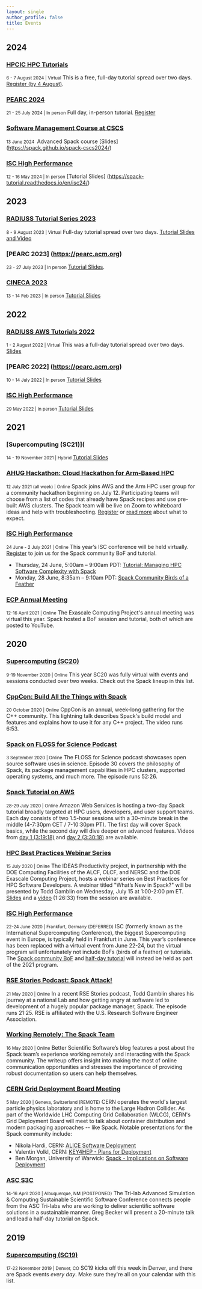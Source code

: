 ```yaml
---
layout: single
author_profile: false
title: Events
---
```


## 2024

### [HPCIC HPC Tutorials](https://hpcic.llnl.gov/tutorials/2024-hpc-tutorials)
<small class="pull-right">6 - 7 August 2024 | Virtual</small>
This is a free, full-day tutorial spread over two days. [Register (by 4 August)](https://llnlfed.webex.com/webappng/sites/llnlfed/webinar/webinarSeries/register/f0f129eba81946dc8a30552fc657ee94).

### [PEARC 2024](https://pearc.acm.org/pearc24/workshops-and-tutorials/)
<small class="pull-right">21 - 25 July 2024 | In person</small>
Full day, in-person tutorial.
[Register](https://web.cvent.com/event/f318e73c-2230-432a-a044-b75625020543/summary)

### [Software Management Course at CSCS](https://www.cscs.ch)
<small class="pull-right">13 June 2024 </small>
Advanced Spack course [Slides] (https://spack.github.io/spack-cscs2024/)

### [ISC High Performance](https://www.isc-hpc.com/)
<small class="pull-right">12 - 16 May 2024 | In person</small>
[Tutorial Slides] (https://spack-tutorial.readthedocs.io/en/isc24/)

## 2023

### [RADIUSS Tutorial Series 2023](https://aws.amazon.com/blogs/hpc/call-for-participation-radiuss-tutorial-series-2023/)
<small class="pull-right">8 - 9 August 2023 | Virtual</small>
Full-day tutorial spread over two days. [Tutorial Slides and Video](https://spack-tutorial.readthedocs.io/en/radiuss23/)

### [PEARC 2023] (https://pearc.acm.org)
<small class="pull-right">23 - 27 July 2023 | In person</small>
[Tutorial Slides](https://spack-tutorial.readthedocs.io/en/pearc23/).

### [CINECA 2023](https://www.max-centre.eu/events/cineca-admires-event-spack)
<small class="pull-right">13 - 14 Feb 2023 | In person</small>
[Tutorial Slides](https://spack-tutorial.readthedocs.io/en/cineca23/)

## 2022

### [RADIUSS AWS Tutorials 2022](https://software.llnl.gov/radiuss/event/2022/07/07/radiuss-on-aws/)
<small class="pull-right">1 - 2 August 2022 | Virtual</small>
This was a full-day tutorial spread over two days. [Slides](https://spack-tutorial.readthedocs.io/en/radiuss22/)

### [PEARC 2022] (https://pearc.acm.org)
<small class="pull-right">10 - 14 July 2022 | In person</small>
[Tutorial Slides](https://spack-tutorial.readthedocs.io/en/pearc22/)

### [ISC High Performance](https://www.isc-hpc.com/)
<small class="pull-right">29 May 2022 | In person</small>
[Tutorial Slides](https://spack-tutorial.readthedocs.io/en/isc22/)

## 2021

### [Supercomputing (SC21)](
<small class="pull-right">14 - 19 November 2021 | Hybrid</small>
[Tutorial Slides](https://spack-tutorial.readthedocs.io/en/sc21/)

### [AHUG Hackathon: Cloud Hackathon for Arm-Based HPC](https://a-hug.org/hackathons/aws-hackathon/)
<small class="pull-right">12 July 2021 (all week) | Online</small>
Spack joins AWS and the Arm HPC user group for a community hackathon beginning on July 12. Participating teams will choose from a list of codes that already have Spack recipes and use pre-built AWS clusters. The Spack team will be live on Zoom to whiteboard ideas and help with troubleshooting. [Register](https://docs.google.com/forms/d/e/1FAIpQLScQ5Kq3pNgtZVJrKdLQHTOp2xKu0ILyzlgmoGB6pdFZ62uyfg/viewform) or [read more](https://aws.amazon.com/blogs/hpc/aws-arm-hpc-hackathon-2021/) about what to expect.

### [ISC High Performance](https://www.isc-hpc.com/)
<small class="pull-right">24 June - 2 July 2021 | Online</small>
This year’s ISC conference will be held virtually. [Register](https://www.isc-hpc.com/registration-2021.html) to join us for the Spack community BoF and tutorial.

* Thursday, 24 June, 5:00am – 9:00am PDT: [Tutorial: Managing HPC Software Complexity with Spack](https://app.swapcard.com/widget/event/isc-high-performance-2021-digital/planning/UGxhbm5pbmdfNDUzNTE3)
* Monday, 28 June, 8:35am – 9:10am PDT: [Spack Community Birds of a Feather](https://app.swapcard.com/widget/event/isc-high-performance-2021-digital/planning/UGxhbm5pbmdfNDQ0Njgz)

### [ECP Annual Meeting](/ecp-annual-meeting-videos-now-available/)
<small class="pull-right">12-16 April 2021 | Online</small>
The Exascale Computing Project's annual meeting was virtual this year. Spack hosted a BoF session and tutorial, both of which are posted to YouTube.

## 2020

### [Supercomputing (SC20)](/spack-at-sc20/)
<small class="pull-right">9-19 November 2020 | Online</small>
This year SC20 was fully virtual with events and sessions conducted over two weeks. Check out the Spack lineup in this list.


### [CppCon: Build All the Things with Spack](https://youtu.be/yuhV7iKRIJU)
<small class="pull-right">20 October 2020 | Online</small>
CppCon is an annual, week-long gathering for the C++ community. This lightning talk describes Spack's build model and features and explains how to use it for any C++ project. The video runs 6:53.


### [Spack on FLOSS for Science Podcast](https://flossforscience.com/podcast/season3-epsiode-7)
<small class="pull-right">3 September 2020 | Online</small>
The FLOSS for Science podcast showcases open source software uses in science. Episode 30 covers the philosophy of Spack, its package management capabilities in HPC clusters, supported operating systems, and much more. The episode runs 52:26.


### [Spack Tutorial on AWS](https://spacktutorialonaws.splashthat.com/)
<small class="pull-right">28-29 July 2020 | Online</small>
Amazon Web Services is hosting a two-day Spack tutorial broadly targeted at HPC users, developers, and user support teams. Each day consists of two 1.5-hour sessions with a 30-minute break in the middle (4-7:30pm CET / 7-10:30pm PT). The first day will cover Spack basics, while the second day will dive deeper on advanced features. Videos from [day 1 (3:19:18)](https://www.youtube.com/watch?v=Os4k8SpZE3s) and [day 2 (3:30:18)](https://www.youtube.com/watch?v=lHTJBWisabo) are available.


### [HPC Best Practices Webinar Series](https://www.exascaleproject.org/event/what-is-new-in-spack/)
<small class="pull-right">15 July 2020 | Online</small>
The IDEAS Productivity project, in partnership with the DOE Computing Facilities of the ALCF, OLCF, and NERSC and the DOE Exascale Computing Project, hosts a webinar series on Best Practices for HPC Software Developers. A webinar titled "What’s New in Spack?" will be presented by Todd Gamblin on Wednesday, July 15 at 1:00-2:00 pm ET. [Slides](https://www.exascaleproject.org/wp-content/uploads/2020/03/ideas-whats-new-in-spack.pdf) and a [video](https://www.youtube.com/watch?v=yDRx51PyHYw) (1:26:33) from the session are available.


### [ISC High Performance](https://www.isc-hpc.com/)
<small class="pull-right">22-24 June 2020 | Frankfurt, Germany (DEFERRED)</small>
ISC (formerly known as the International Supercomputing Conference), the biggest Supercomputing event in Europe, is typically held in Frankfurt in June. This year’s conference has been replaced with a virtual event from June 22-24, but the virtual program will unfortunately not include BoFs (birds of a feather) or tutorials. The [Spack community BoF](https://www.isc-hpc.com/bof-sessions-2020.html) and [half-day tutorial](https://www.isc-hpc.com/tutorials-2020.html) will instead be held as part of the 2021 program.


### [RSE Stories Podcast: Spack Attack!](https://us-rse.org/rse-stories/2020/todd-gamblin/)
<small class="pull-right">21 May 2020 | Online</small>
In a recent RSE Stories podcast, Todd Gamblin shares his journey at a national Lab and how getting angry at software led to development of a hugely popular package manager, Spack. The episode runs 21:25. RSE is affiliated with the U.S. Research Software Engineer Association.


### [Working Remotely: The Spack Team](https://bssw.io/blog_posts/working-remotely-the-spack-team)
<small class="pull-right">16 May 2020 | Online</small>
Better Scientific Software’s blog features a post about the Spack team’s experience working remotely and interacting with the Spack community. The writeup offers insight into making the most of online communication opportunities and stresses the importance of providing robust documentation so users can help themselves.


### [CERN Grid Deployment Board Meeting](https://indico.cern.ch/event/813800/)
<small class="pull-right">5 May 2020 | Geneva, Switzerland (REMOTE)</small>
CERN operates the world's largest particle physics laboratory and is home to the Large Hadron Collider. As part of the Worldwide LHC Computing Grid Collaboration (WLCG), CERN's Grid Deployment Board will meet to talk about container distribution and modern packaging approaches -- like Spack. Notable presentations for the Spack community include:

* Nikola Hardi, CERN: [ALICE Software Deployment](https://indico.cern.ch/event/813800/contributions/3843633/attachments/2032041/3401141/alice_nhardi_hsf_wlcg_pregdb_2020.pdf)
* Valentin Volkl, CERN: [KEY4HEP - Plans for Deployment](https://indico.cern.ch/event/813800/contributions/3830176/attachments/2032023/3401149/2020-05-05-preGDB-Key4HEP1.pdf)
* Ben Morgan, University of Warwick: [Spack - Implications on Software Deployment](https://indico.cern.ch/event/813800/contributions/3830178/attachments/2031805/3400697/SpackGDBMeeting_1.pdf)

### [ASC S3C](https://s3c.sandia.gov/)
<small class="pull-right">14-16 April 2020 | Albuquerque, NM (POSTPONED)</small>
The Tri-lab Advanced Simulation & Computing Sustainable Scientific Software Conference connects people from the ASC Tri-labs who are working to deliver scientific software solutions in a sustainable manner. Greg Becker will present a 20-minute talk and lead a half-day tutorial on Spack.

## 2019

### [Supercomputing (SC19)](/spack-at-sc19/)
<small class="pull-right">17-22 November 2019 | Denver, CO</small>
SC19 kicks off this week in Denver, and there are Spack events *every day*. Make sure they're all on your calendar with this list.
